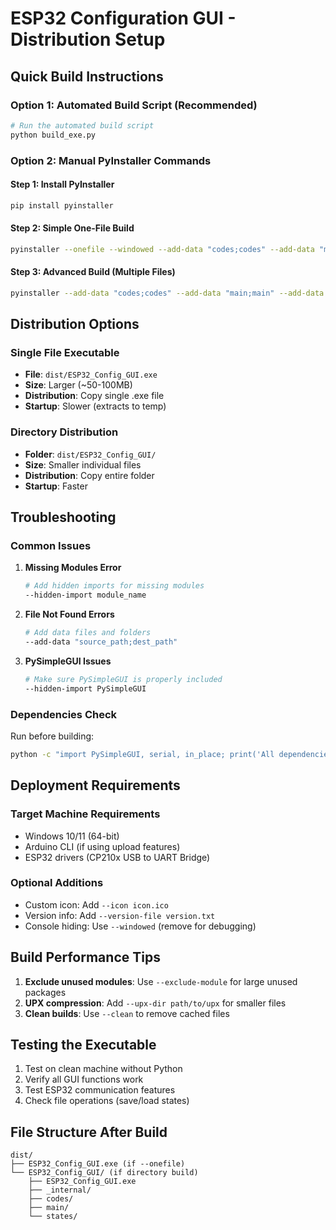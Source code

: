 # ESP32 Configuration GUI - Distribution Setup

## Quick Build Instructions

### Option 1: Automated Build Script (Recommended)
```bash
# Run the automated build script
python build_exe.py
```

### Option 2: Manual PyInstaller Commands

#### Step 1: Install PyInstaller
```bash
pip install pyinstaller
```

#### Step 2: Simple One-File Build
```bash
pyinstaller --onefile --windowed --add-data "codes;codes" --add-data "main;main" --add-data "states;states" --hidden-import PySimpleGUI --hidden-import serial --hidden-import serial.tools.list_ports --hidden-import in_place --name ESP32_Config_GUI GUI.py
```

#### Step 3: Advanced Build (Multiple Files)
```bash
pyinstaller --add-data "codes;codes" --add-data "main;main" --add-data "states;states" --hidden-import PySimpleGUI --hidden-import serial --hidden-import serial.tools.list_ports --hidden-import in_place --name ESP32_Config_GUI GUI.py
```

## Distribution Options

### Single File Executable
- **File**: `dist/ESP32_Config_GUI.exe`
- **Size**: Larger (~50-100MB)
- **Distribution**: Copy single .exe file
- **Startup**: Slower (extracts to temp)

### Directory Distribution
- **Folder**: `dist/ESP32_Config_GUI/`
- **Size**: Smaller individual files
- **Distribution**: Copy entire folder
- **Startup**: Faster

## Troubleshooting

### Common Issues

1. **Missing Modules Error**
   ```bash
   # Add hidden imports for missing modules
   --hidden-import module_name
   ```

2. **File Not Found Errors**
   ```bash
   # Add data files and folders
   --add-data "source_path;dest_path"
   ```

3. **PySimpleGUI Issues**
   ```bash
   # Make sure PySimpleGUI is properly included
   --hidden-import PySimpleGUI
   ```

### Dependencies Check
Run before building:
```bash
python -c "import PySimpleGUI, serial, in_place; print('All dependencies OK')"
```

## Deployment Requirements

### Target Machine Requirements
- Windows 10/11 (64-bit)
- Arduino CLI (if using upload features)
- ESP32 drivers (CP210x USB to UART Bridge)

### Optional Additions
- Custom icon: Add `--icon icon.ico`
- Version info: Add `--version-file version.txt`
- Console hiding: Use `--windowed` (remove for debugging)

## Build Performance Tips

1. **Exclude unused modules**: Use `--exclude-module` for large unused packages
2. **UPX compression**: Add `--upx-dir path/to/upx` for smaller files
3. **Clean builds**: Use `--clean` to remove cached files

## Testing the Executable

1. Test on clean machine without Python
2. Verify all GUI functions work
3. Test ESP32 communication features
4. Check file operations (save/load states)

## File Structure After Build

```
dist/
├── ESP32_Config_GUI.exe (if --onefile)
└── ESP32_Config_GUI/ (if directory build)
    ├── ESP32_Config_GUI.exe
    ├── _internal/
    ├── codes/
    ├── main/
    └── states/
```
